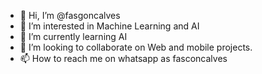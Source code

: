 - 👋 Hi, I’m @fasgoncalves
- 👀 I’m interested in Machine Learning and AI
- 🌱 I’m currently learning AI
- 💞️ I’m looking to collaborate on Web and mobile projects.
- 📫 How to reach me on whatsapp as fasconcalves

<!---
fasgoncalves/fasgoncalves is a ✨ special ✨ repository because its `README.md` (this file) appears on your GitHub profile.
You can click the Preview link to take a look at your changes.
--->
